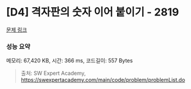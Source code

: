 # [D4] 격자판의 숫자 이어 붙이기 - 2819 

[문제 링크](https://swexpertacademy.com/main/code/problem/problemDetail.do?contestProbId=AV7I5fgqEogDFAXB) 

### 성능 요약

메모리: 67,420 KB, 시간: 366 ms, 코드길이: 557 Bytes



> 출처: SW Expert Academy, https://swexpertacademy.com/main/code/problem/problemList.do